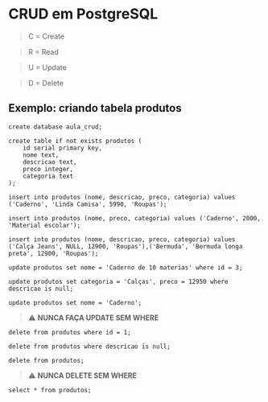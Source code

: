 # CRUD em PostgreSQL

> C = Create

> R = Read

> U = Update

> D = Delete


## Exemplo: criando tabela produtos

```
create database aula_crud;
```

```
create table if not exists produtos (
	id serial primary key,
  	nome text,
  	descricao text,
  	preco integer,
  	categoria text
);
```

```
insert into produtos (nome, descricao, preco, categoria) values ('Caderno', 'Linda Camisa', 5990, 'Roupas');
```

```
insert into produtos (nome, preco, categoria) values ('Caderno', 2000, 'Material escolar');
```

```
insert into produtos (nome, descricao, preco, categoria) values ('Calça Jeans', NULL, 12900, 'Roupas'),('Bermuda', 'Bermuda longa preta', 12900, 'Roupas');
```

```
update produtos set nome = 'Caderno de 10 materias' where id = 3;
```

```
update produtos set categoria = 'Calças', preco = 12950 where descricao is null;
```

```
update produtos set nome = 'Caderno'; 
```
> ⚠️ **NUNCA FAÇA UPDATE SEM WHERE**

```
delete from produtos where id = 1;
```

```
delete from produtos where descricao is null;
```

```
delete from produtos; 
```
> ⚠️ **NUNCA DELETE SEM WHERE**

```
select * from produtos;
```

